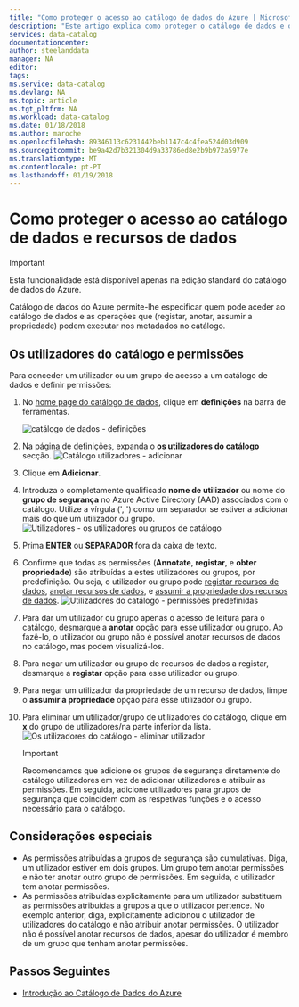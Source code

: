```yaml
---
title: "Como proteger o acesso ao catálogo de dados do Azure | Microsoft Docs"
description: "Este artigo explica como proteger o catálogo de dados e os respetivos recursos de dados."
services: data-catalog
documentationcenter: 
author: steelanddata
manager: NA
editor: 
tags: 
ms.service: data-catalog
ms.devlang: NA
ms.topic: article
ms.tgt_pltfrm: NA
ms.workload: data-catalog
ms.date: 01/18/2018
ms.author: maroche
ms.openlocfilehash: 89346113c6231442beb1147c4c4fea524d03d909
ms.sourcegitcommit: be9a42d7b321304d9a33786ed8e2b9b972a5977e
ms.translationtype: MT
ms.contentlocale: pt-PT
ms.lasthandoff: 01/19/2018
---
```

# <a name="how-to-secure-access-to-data-catalog-and-data-assets"></a>Como proteger o acesso ao catálogo de dados e recursos de dados
> [!IMPORTANT]
> Esta funcionalidade está disponível apenas na edição standard do catálogo de dados do Azure.

Catálogo de dados do Azure permite-lhe especificar quem pode aceder ao catálogo de dados e as operações que (registar, anotar, assumir a propriedade) podem executar nos metadados no catálogo. 

## <a name="catalog-users-and-permissions"></a>Os utilizadores do catálogo e permissões
Para conceder um utilizador ou um grupo de acesso a um catálogo de dados e definir permissões:

1. No [home page do catálogo de dados](http://www.azuredatacatalog.com), clique em **definições** na barra de ferramentas.

    ![catálogo de dados - definições](media/data-catalog-how-to-secure-catalog/data-catalog-settings.png)
2. Na página de definições, expanda o **os utilizadores do catálogo** secção.
    ![Catálogo utilizadores - adicionar](media/data-catalog-how-to-secure-catalog/data-catalog-add-button.png)
3. Clique em **Adicionar**.
4. Introduza o completamente qualificado **nome de utilizador** ou nome do **grupo de segurança** no Azure Active Directory (AAD) associados com o catálogo. Utilize a vírgula (', ') como um separador se estiver a adicionar mais do que um utilizador ou grupo.
    ![Utilizadores - os utilizadores ou grupos de catálogo](media/data-catalog-how-to-secure-catalog/data-catalog-users-groups.png)
5. Prima **ENTER** ou **SEPARADOR** fora da caixa de texto. 
6.  Confirme que todas as permissões (**Annotate**, **registar**, e **obter propriedade**) são atribuídas a estes utilizadores ou grupos, por predefinição. Ou seja, o utilizador ou grupo pode [registar recursos de dados]( data-catalog-how-to-register.md), [anotar recursos de dados]( data-catalog-how-to-annotate.md), e [assumir a propriedade dos recursos de dados]( data-catalog-how-to-manage.md). 
    ![Utilizadores do catálogo - permissões predefinidas](media/data-catalog-how-to-secure-catalog/data-catalog-default-permissions.png)
7.  Para dar um utilizador ou grupo apenas o acesso de leitura para o catálogo, desmarque a **anotar** opção para esse utilizador ou grupo. Ao fazê-lo, o utilizador ou grupo não é possível anotar recursos de dados no catálogo, mas podem visualizá-los. 
8.  Para negar um utilizador ou grupo de recursos de dados a registar, desmarque a **registar** opção para esse utilizador ou grupo.
9.  Para negar um utilizador da propriedade de um recurso de dados, limpe o **assumir a propriedade** opção para esse utilizador ou grupo. 
10. Para eliminar um utilizador/grupo de utilizadores do catálogo, clique em **x** do grupo de utilizadores/na parte inferior da lista. 
    ![Os utilizadores do catálogo - eliminar utilizador](media/data-catalog-how-to-secure-catalog/data-catalog-delete-user.png)

    > [!IMPORTANT]
    > Recomendamos que adicione os grupos de segurança diretamente do catálogo utilizadores em vez de adicionar utilizadores e atribuir as permissões. Em seguida, adicione utilizadores para grupos de segurança que coincidem com as respetivas funções e o acesso necessário para o catálogo.

## <a name="special-considerations"></a>Considerações especiais

- As permissões atribuídas a grupos de segurança são cumulativas. Diga, um utilizador estiver em dois grupos. Um grupo tem anotar permissões e não ter anotar outro grupo de permissões. Em seguida, o utilizador tem anotar permissões. 
- As permissões atribuídas explicitamente para um utilizador substituem as permissões atribuídas a grupos a que o utilizador pertence. No exemplo anterior, diga, explicitamente adicionou o utilizador de utilizadores do catálogo e não atribuir anotar permissões. O utilizador não é possível anotar recursos de dados, apesar do utilizador é membro de um grupo que tenham anotar permissões.

## <a name="next-steps"></a>Passos Seguintes
- [Introdução ao Catálogo de Dados do Azure](data-catalog-get-started.md)

